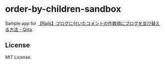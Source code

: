 # order-by-children-sandbox

Sample app for [【Rails】ブログに付いたコメントの件数順にブログを並び替える方法 \- Qiita](https://qiita.com/jnchito/items/1062600a7177f95b451b).

## License

MIT License.
